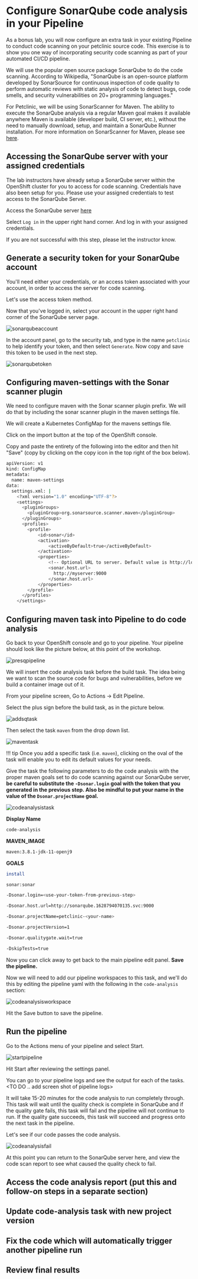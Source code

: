 # Configure SonarQube code analysis in your Pipeline

As a bonus lab, you will now configure an extra task in your existing Pipeline to conduct code scanning on your petclinic source code. This exercise is to show you one way of incorporating security code scanning as part of your automated CI/CD pipeline.

We will use the popular open source package SonarQube to do the code scanning. According to Wikipedia, "SonarQube is an open-source platform developed by SonarSource for continuous inspection of code quality to perform automatic reviews with static analysis of code to detect bugs, code smells, and security vulnerabilities on 20+ programming languages."

For Petclinic, we will be using SonarScanner for Maven. The ability to execute the SonarQube analysis via a regular Maven goal makes it available anywhere Maven is available (developer build, CI server, etc.), without the need to manually download, setup, and maintain a SonarQube Runner installation. For more information on SonarScanner for Maven, please see [here](https://docs.sonarqube.org/latest/analysis/scan/sonarscanner-for-maven/).

## Accessing the SonarQube server with your assigned credentials

The lab instructors have already setup a SonarQube server within the OpenShift cluster for you to access for code scanning. Credentials have also been setup for you. Please use your assigned credentials to test access to the SonarQube Server.

Access the SonarQube server [here](https://sonarqube-1628794070135.apps.cloudnative.marist.edu/about)

Select `Log in` in the upper right hand corner. And log in with your assigned credentials.

If you are not successful with this step, please let the instructor know.

## Generate a security token for your SonarQube account

You'll need either your credentials, or an access token associated with your account, in order to access the server for code scanning. 

Let's use the access token method.

Now that you've logged in, select your account in the upper right hand corner of the SonarQube server page.

![sonarqubeaccount](../images/DevSecOps/sonarqubeaccount.png) 

In the account panel, go to the security tab, and type in the name `petclinic` to help identify your token, and then select `Generate`. Now copy and save this token to be used in the next step.

![sonarqubetoken](../images/DevSecOps/sonarqubetoken.png) 

## Configuring maven-settings with the Sonar scanner plugin

We need to configure maven with the Sonar scanner plugin prefix. We will do that by including the sonar scanner plugin in the maven settings file.

We will create a Kubernetes ConfigMap for the mavens settings file.

Click on the import button at the top of the OpenShift console.

Copy and paste the entirety of the following into the editor and then hit "Save" (copy by clicking on the copy icon in the top right of the box below).

```bash
apiVersion: v1
kind: ConfigMap
metadata:
  name: maven-settings
data:
  settings.xml: |
    <?xml version="1.0" encoding="UTF-8"?>
    <settings>
      <pluginGroups>
        <pluginGroup>org.sonarsource.scanner.maven</pluginGroup>
      </pluginGroups>
      <profiles>
        <profile>
            <id>sonar</id>
            <activation>
                <activeByDefault>true</activeByDefault>
            </activation>
            <properties>
                <!-- Optional URL to server. Default value is http://localhost:9000 -->
                <sonar.host.url>
                  http://myserver:9000
                </sonar.host.url>
            </properties>
        </profile>
      </profiles>
    </settings>
```

## Configuring maven task into Pipeline to do code analysis

Go back to your OpenShift console and go to your pipeline. Your pipeline should look like the picture below, at this point of the workshop.

![presqpipeline](../images/DevSecOps/presqpipeline.png) 

We will insert the code analysis task before the build task. The idea being we want to scan the source code for bugs and vulnerabilities, before we build a container image out of it.

From your pipeline screen, Go to Actions -> Edit Pipeline.

Select the plus sign before the build task, as in the picture below.

![addsqtask](../images/DevSecOps/addsqtask.png)

Then select the task `maven` from the drop down list.

![maventask](../images/DevSecOps/maventask.png)

!!! tip
    Once you add a specific task (i.e. `maven`), clicking on the oval of the task will enable you to edit its default values for your needs.

Give the task the following parameters to do the code analysis with the proper maven goals set to do code scanning against our SonarQube server, <b>be careful to substitute the `-Dsonar.login` goal with the token that you generated in the previous step. Also be mindful to put your name in the value of the `Dsonar.projectName` goal.</b> 

![codeanalysistask](../images/DevSecOps/codeanalysistask.png)

**Display Name**

``` bash
code-analysis
```

**MAVEN_IMAGE**
``` bash
maven:3.8.1-jdk-11-openj9
```

**GOALS**

``` bash
install
```
``` bash
sonar:sonar
```
``` bash
-Dsonar.login=<use-your-token-from-previous-step>
```
``` bash
-Dsonar.host.url=http://sonarqube.1628794070135.svc:9000
``` 
``` bash
-Dsonar.projectName=petclinic-<your-name>
```
``` bash
-Dsonar.projectVersion=1
```
``` bash
-Dsonar.qualitygate.wait=true
```
``` bash
-DskipTests=true
```

Now you can click away to get back to the main pipeline edit panel. <b>Save the pipeline.</b>

Now we will need to add our pipeline workspaces to this task, and we'll do this by editing the pipeline yaml with the following in the `code-analysis` section:

![codeanalysisworkspace](../images/DevSecOps/codeanalysisworkspace.png)

Hit the Save button to save the pipeline.

## Run the pipeline

Go to the Actions menu of your pipeline and select Start.

![startpipeline](../images/DevSecOps/startpipelinerun.png)

Hit Start after reviewing the settings panel.

You can go to your pipeline logs and see the output for each of the tasks. <TO DO .. add screen shot of pipeline logs>

It will take 15-20 minutes for the code analysis to run completely through. This task will wait until the quality check is complete in SonarQube and if the quality gate fails, this task will fail and the pipeline will not continue to run. If the quality gate succeeds, this task will succeed and progress onto the next task in the pipeline.

Let's see if our code passes the code analysis.

![codeanalysisfail](../images/DevSecOps/codeanalysisfail.png)

<TO DO.. add screen shot of failure output>

At this point you can return to the SonarQube server here, and view the code scan report to see what caused the quality check to fail.

<TO DO.. add screen shot of SonarQube project page>

## Access the code analysis report (put this and follow-on steps in a separate section)

## Update code-analysis task with new project version

## Fix the code which will automatically trigger another pipeline run

## Review final results

